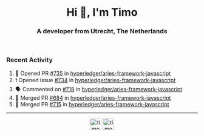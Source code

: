 <h1 align="center">Hi 👋, I'm Timo</h1>
<h3 align="center">A developer from Utrecht, The Netherlands</h3>
<br/>
<!-- https://github.com/rahuldkjain/github-profile-readme-generator --!>

<!--  <p align="left"><img src="https://github-readme-stats.vercel.app/api?username=timoglastra&show_icons=true&count_private=true&" alt="timoglastra" /></p> --!>

<!--
Github language stats
<p align="left"><img src="https://github-readme-stats.vercel.app/api/top-langs/?username=timoglastra&layout=compact" alt="timoglastra" /><p>
-->

<!-- Codestats language stats -->
<!-- <p align="left"><img src="https://codestats-readme.vercel.app/api/top-langs/?username=timoglastra&layout=compact&language_count=12" alt="timoglastra" /><p>    --!>
  
<h3>Recent Activity</h3>

<!--START_SECTION:activity-->
1. 💪 Opened PR [#735](https://github.com/hyperledger/aries-framework-javascript/pull/735) in [hyperledger/aries-framework-javascript](https://github.com/hyperledger/aries-framework-javascript)
2. ❗️ Opened issue [#734](https://github.com/hyperledger/aries-framework-javascript/issues/734) in [hyperledger/aries-framework-javascript](https://github.com/hyperledger/aries-framework-javascript)
3. 🗣 Commented on [#718](https://github.com/hyperledger/aries-framework-javascript/issues/718) in [hyperledger/aries-framework-javascript](https://github.com/hyperledger/aries-framework-javascript)
4. 🎉 Merged PR [#684](https://github.com/hyperledger/aries-framework-javascript/pull/684) in [hyperledger/aries-framework-javascript](https://github.com/hyperledger/aries-framework-javascript)
5. 🎉 Merged PR [#715](https://github.com/hyperledger/aries-framework-javascript/pull/715) in [hyperledger/aries-framework-javascript](https://github.com/hyperledger/aries-framework-javascript)
<!--END_SECTION:activity-->

---

<p align="center">
<a href="https://twitter.com/timoglastra" target="blank"><img align="center" src="https://cdn.jsdelivr.net/npm/simple-icons@3.0.1/icons/twitter.svg" alt="timoglastra" height="30" width="30" /></a>
<a href="https://linkedin.com/in/timoglastra" target="blank"><img align="center" src="https://cdn.jsdelivr.net/npm/simple-icons@3.0.1/icons/linkedin.svg" alt="timoglastra" height="30" width="30" /></a>
</p>



